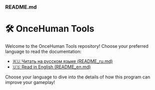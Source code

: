 ### README.md

# 🛠️ OnceHuman Tools

Welcome to the OnceHuman Tools repository! Choose your preferred language to read the documentation:

- [🇷🇺 Читать на русском языке (README_ru.md)](README_ru.md)
- [🇺🇸 Read in English (README_en.md)](README_en.md)

Choose your language to dive into the details of how this program can improve your gameplay!
